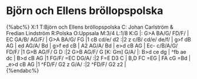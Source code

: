 # Björn och Ellens bröllopspolska

{%abc%}
X:1
T:Björn och Ellens bröllopspolska
C: Johan Carlström & Fredian Lindström
R:Polska
O:Uppsala
M:3/4
L:1/8
K:G
|: G>A BA/G/ FD/F/    | EC GA/B/ AG/F/                | G>A BA/G/ FG                          |1 cB cd/e/ d2          :|2 z c/B/ cd/e/ de/f/
| g>f dB AG                 | ed AG/A/ Bd                     | g>f ed cB                                  | A2 AG/A/ Bd           | e>d cB AG
| Ec- c/B/A/G/ FD/F/  |1 G>B AG/F/ G D               :|2 G>B AG/F/ G [K: Gm] G/A/
|: B>d ce dg                | ^fb ae dc                           | B>d cB AG                                |1 FG/F/ =EC DG/A/ :|2 F=E D3 C
| B,D FC =EG               | FA cG =Bd                         | _e>d cB AG                               |1 ^FD/F/ G2 z G/A/ :|2 ^FD/F/ G2 z2 |  
{%endabc%}
